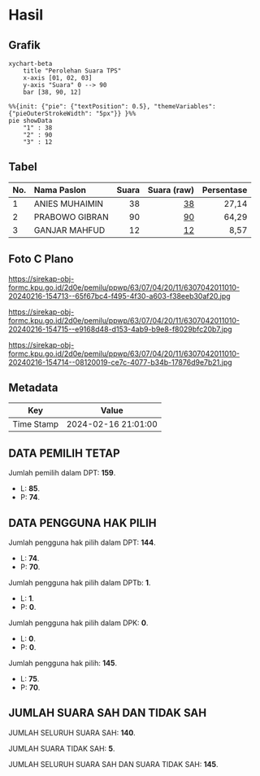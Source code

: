 # Hasil

## Grafik

```mermaid
xychart-beta
    title "Perolehan Suara TPS"
    x-axis [01, 02, 03]
    y-axis "Suara" 0 --> 90
    bar [38, 90, 12]
```

```mermaid
%%{init: {"pie": {"textPosition": 0.5}, "themeVariables": {"pieOuterStrokeWidth": "5px"}} }%%
pie showData
    "1" : 38
    "2" : 90
    "3" : 12
```

## Tabel

| No. | Nama Paslon    | Suara | Suara (raw) | Persentase |
|:--- |:-------------- | -----:| -----------:| ----------:|
| 1   | ANIES MUHAIMIN | 38    | [38][p-1]   | 27,14      |
| 2   | PRABOWO GIBRAN | 90    | [90][p-2]   | 64,29      |
| 3   | GANJAR MAHFUD  | 12    | [12][p-3]   | 8,57       |


[p-1]: https://github.com/gigit-pemilu/pemilu-2024/blob/main/pilpres/hitung-suara/sub/63-kalimantan-selatan/sub/07-hulu-sungai-tengah/sub/04-labuan-amas-utara/sub/2011-sungai-buluh/sub/010-tps/sub/paslon-1.txt
[p-2]: https://github.com/gigit-pemilu/pemilu-2024/blob/main/pilpres/hitung-suara/sub/63-kalimantan-selatan/sub/07-hulu-sungai-tengah/sub/04-labuan-amas-utara/sub/2011-sungai-buluh/sub/010-tps/sub/paslon-2.txt
[p-3]: https://github.com/gigit-pemilu/pemilu-2024/blob/main/pilpres/hitung-suara/sub/63-kalimantan-selatan/sub/07-hulu-sungai-tengah/sub/04-labuan-amas-utara/sub/2011-sungai-buluh/sub/010-tps/sub/paslon-3.txt

## Foto C Plano

https://sirekap-obj-formc.kpu.go.id/2d0e/pemilu/ppwp/63/07/04/20/11/6307042011010-20240216-154713--65f67bc4-f495-4f30-a603-f38eeb30af20.jpg

https://sirekap-obj-formc.kpu.go.id/2d0e/pemilu/ppwp/63/07/04/20/11/6307042011010-20240216-154715--e9168d48-d153-4ab9-b9e8-f8029bfc20b7.jpg

https://sirekap-obj-formc.kpu.go.id/2d0e/pemilu/ppwp/63/07/04/20/11/6307042011010-20240216-154714--08120019-ce7c-4077-b34b-17876d9e7b21.jpg


## Metadata

| Key        | Value               |
| ---------- | ------------------- |
| Time Stamp | 2024-02-16 21:01:00 |


## DATA PEMILIH TETAP

Jumlah pemilih dalam DPT: **159**.
 * L: **85**.
 * P: **74**.

## DATA PENGGUNA HAK PILIH

Jumlah pengguna hak pilih dalam DPT: **144**.
 * L: **74**.
 * P: **70**.

Jumlah pengguna hak pilih dalam DPTb: **1**.
 * L: **1**.
 * P: **0**.

Jumlah pengguna hak pilih dalam DPK: **0**.
 * L: **0**.
 * P: **0**.

Jumlah pengguna hak pilih: **145**.
 * L: **75**.
 * P: **70**.

## JUMLAH SUARA SAH DAN TIDAK SAH

JUMLAH SELURUH SUARA SAH: **140**.

JUMLAH SUARA TIDAK SAH: **5**.

JUMLAH SELURUH SUARA SAH DAN SUARA TIDAK SAH: **145**.


